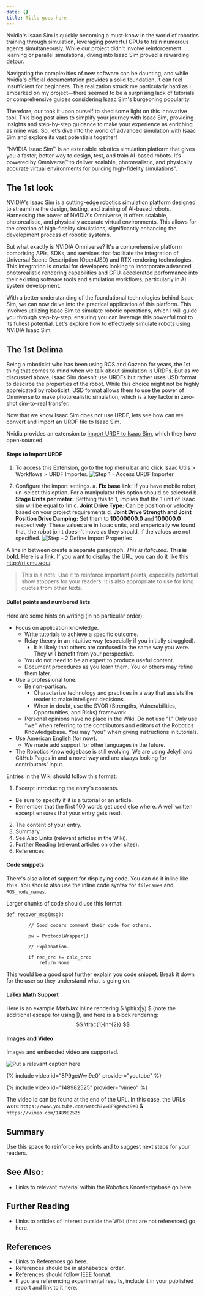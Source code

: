 ```yaml
---
date: {}
title: Title goes here
---
```

Nvidia's Isaac Sim is quickly becoming a must-know in the world of robotics training through simulation, leveraging powerful GPUs to train numerous agents simultaneously. While our project didn't involve reinforcement learning or parallel simulations, diving into Isaac Sim proved a rewarding detour.

Navigating the complexities of new software can be daunting, and while Nvidia's official documentation provides a solid foundation, it can feel insufficient for beginners. This realization struck me particularly hard as I embarked on my project—there seemed to be a surprising lack of tutorials or comprehensive guides considering Isaac Sim's burgeoning popularity.

Therefore, our took it upon ourself to shed some light on this innovative tool. This blog post aims to simplify your journey with Isaac Sim, providing insights and step-by-step guidance to make your experience as enriching as mine was. So, let’s dive into the world of advanced simulation with Isaac Sim and explore its vast potentials together!

"NVIDIA Isaac Sim™ is an extensible robotics simulation platform that gives you a faster, better way to design, test, and train AI-based robots. It’s powered by Omniverse™ to deliver scalable, photorealistic, and physically accurate virtual environments for building high-fidelity simulations".  

## The 1st look
NVIDIA's Isaac Sim is a cutting-edge robotics simulation platform designed to streamline the design, testing, and training of AI-based robots. Harnessing the power of NVIDIA's Omniverse, it offers scalable, photorealistic, and physically accurate virtual environments. This allows for the creation of high-fidelity simulations, significantly enhancing the development process of robotic systems.

But what exactly is NVIDIA Omniverse? It's a comprehensive platform comprising APIs, SDKs, and services that facilitate the integration of Universal Scene Description (OpenUSD) and RTX rendering technologies. This integration is crucial for developers looking to incorporate advanced photorealistic rendering capabilities and GPU-accelerated performance into their existing software tools and simulation workflows, particularly in AI system development.

With a better understanding of the foundational technologies behind Isaac Sim, we can now delve into the practical application of this platform. This involves utilizing Isaac Sim to simulate robotic operations, which I will guide you through step-by-step, ensuring you can leverage this powerful tool to its fullest potential. Let's explore how to effectively simulate robots using NVIDIA Isaac Sim.

## The 1st Delima 
Being a roboticist who has been using ROS and Gazebo for years, the 1st thing that comes to mind when we talk about simulation is URDFs. But as we discussed above, Isaac Sim doesn’t use URDFs but rather uses USD format to descirbe the properties of the robot. While this choice might not be highly appreicated by roboticist, USD format allows them to use the power of Omniverse to make photorealistic simulation, which is a key factor in zero-shot sim-to-real transfer. 

Now that we know Isaac Sim does not use URDF, lets see how can we convert and import an URDF file to Isaac Sim. 

Nvidia provides an extension to [import URDF to Isaac Sim](https://github.com/NVIDIA-Omniverse/urdf-importer-extension), which they have open-sourced. 

#### Steps to Import URDF 

1. To access this Extension, go to the top menu bar and click Isaac Utils > Workflows > URDF Importer. 
![Step 1 - Access URDF Importer](assets/images/isaac_img_init.png)

2. Configure the import settings. 
	a. **Fix base link:** If you have mobile robot, un-select this option. For a manipulator this option should be selected
    b. **Stage Units per meter:** Setthing this to 1, implies that the 1 unit of Isaac sim will be equal to 1m 
    c. **Joint Drive Type:** Can be position or velocity based on your project requirements
    d. **Joint Drive Strength and Joint Position Drive Damping:** Set them to **10000000.0** and **100000.0** respectively. These values are in Isaac units, and emperically we found that, the robot joint doesn't move as they should, if the values are not specified. 
 ![Step - 2 Define Import Properties](assets/images/isaac_img_import_settings.png)




A line in between create a separate paragraph. *This is italicized.* **This is bold.** Here is [a link](/). If you want to display the URL, you can do it like this <http://ri.cmu.edu/>.

> This is a note. Use it to reinforce important points, especially potential show stoppers for your readers. It is also appropriate to use for long quotes from other texts.


#### Bullet points and numbered lists
Here are some hints on writing (in no particular order):
- Focus on application knowledge.
  - Write tutorials to achieve a specific outcome.
  - Relay theory in an intuitive way (especially if you initially struggled).
    - It is likely that others are confused in the same way you were. They will benefit from your perspective.
  - You do not need to be an expert to produce useful content.
  - Document procedures as you learn them. You or others may refine them later.
- Use a professional tone.
  - Be non-partisan.
    - Characterize technology and practices in a way that assists the reader to make intelligent decisions.
    - When in doubt, use the SVOR (Strengths, Vulnerabilities, Opportunities, and Risks) framework.
  - Personal opinions have no place in the Wiki. Do not use "I." Only use "we" when referring to the contributors and editors of the Robotics Knowledgebase. You may "you" when giving instructions in tutorials.
- Use American English (for now).
  - We made add support for other languages in the future.
- The Robotics Knowledgebase is still evolving. We are using Jekyll and GitHub Pages in and a novel way and are always looking for contributors' input.

Entries in the Wiki should follow this format:
1. Excerpt introducing the entry's contents.
  - Be sure to specify if it is a tutorial or an article.
  - Remember that the first 100 words get used else where. A well written excerpt ensures that your entry gets read.
2. The content of your entry.
3. Summary.
4. See Also Links (relevant articles in the Wiki).
5. Further Reading (relevant articles on other sites).
6. References.

#### Code snippets
There's also a lot of support for displaying code. You can do it inline like `this`. You should also use the inline code syntax for `filenames` and `ROS_node_names`.

Larger chunks of code should use this format:
```
def recover_msg(msg):

        // Good coders comment their code for others.

        pw = ProtocolWrapper()

        // Explanation.

        if rec_crc != calc_crc:
            return None
```
This would be a good spot further explain you code snippet. Break it down for the user so they understand what is going on.

#### LaTex Math Support
Here is an example MathJax inline rendering $ \phi(x\|y) $ (note the additional escape for using \|), and here is a block rendering:
$$ \frac{1}{n^{2}} $$

#### Images and Video
Images and embedded video are supported.

![Put a relevant caption here](assets/images/Hk47portrait-298x300.jpg)

{% include video id="8P9geWwi9e0" provider="youtube" %}

{% include video id="148982525" provider="vimeo" %}

The video id can be found at the end of the URL. In this case, the URLs were
`https://www.youtube.com/watch?v=8P9geWwi9e0`
& `https://vimeo.com/148982525`.

## Summary
Use this space to reinforce key points and to suggest next steps for your readers.

## See Also:
- Links to relevant material within the Robotics Knowledgebase go here.

## Further Reading
- Links to articles of interest outside the Wiki (that are not references) go here.

## References
- Links to References go here.
- References should be in alphabetical order.
- References should follow IEEE format.
- If you are referencing experimental results, include it in your published report and link to it here.
